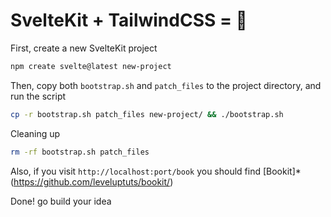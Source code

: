 # SvelteKit + TailwindCSS = 💙

First, create a new SvelteKit project

```sh
npm create svelte@latest new-project
```

Then, copy both `bootstrap.sh` and `patch_files` to the project directory, and run the script

```sh
cp -r bootstrap.sh patch_files new-project/ && ./bootstrap.sh
```

Cleaning up

```sh
rm -rf bootstrap.sh patch_files
```

Also, if you visit `http://localhost:port/book` you should find [Bookit]*(https://github.com/leveluptuts/bookit/)

Done! go build your idea

